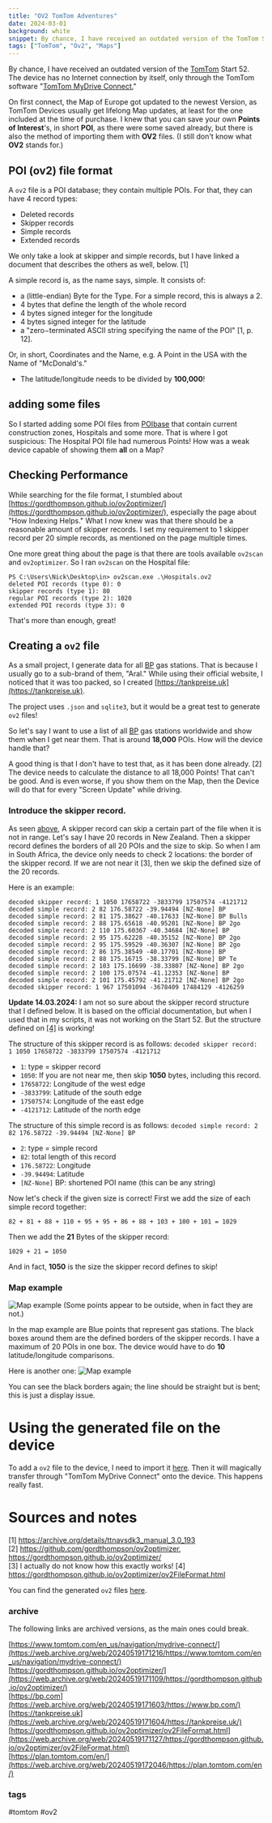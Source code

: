 ```yaml
---
title: "OV2 TomTom Adventures"
date: 2024-03-01
background: white
snippet: By chance, I have received an outdated version of the TomTom Start 52. 
tags: ["TomTom", "Ov2", "Maps"]
---
```

By chance, I have received an outdated version of the [TomTom](https://tomtom.com) Start 52. The device has no Internet connection by itself, only through the TomTom software "[TomTom MyDrive Connect.](https://www.tomtom.com/en_us/navigation/mydrive-connect/)"

On first connect, the Map of Europe got updated to the newest Version, as TomTom Devices usually get lifelong Map updates, at least for the one included at the time of purchase. I knew that you can save your own **Points of Interest**'s, in short **POI**, as there were some saved already, but there is also the method of importing them with **OV2** files. (I still don't know what **OV2** stands for.)

## POI (ov2) file format

A `ov2` file is a POI database; they contain multiple POIs. For that, they can have 4 record types:
- Deleted records
- Skipper records
- Simple records
- Extended records

We only take a look at skipper and simple records, but I have linked a document that describes the others as well, below. [1]

A simple record is, as the name says, simple. It consists of:
- a (little-endian) Byte for the Type. For a simple record, this is always a 2.
- 4 bytes that define the length of the whole record
- 4 bytes signed integer for the longitude
- 4 bytes signed integer for the latitude
- a "zero−terminated ASCII string specifying the name of the POI" [1, p. 12].

Or, in short, Coordinates and the Name, e.g. A Point in the USA with the Name of "McDonald's."

- The latitude/longitude needs to be divided by **100,000**!

## adding some files

So I started adding some POI files from [POIbase](https://www.poibase.com) that contain current construction zones, Hospitals and some more. That is where I got suspicious: The Hospital POI file had numerous Points! How was a weak device capable of showing them **all** on a Map?

## Checking Performance

While searching for the file format, I stumbled about [https://gordthompson.github.io/ov2optimizer/](https://gordthompson.github.io/ov2optimizer/), especially the page about "How Indexing Helps." What I now knew was that there should be a reasonable amount of skipper records. I set my requirement to 1 skipper record per 20 simple records, as mentioned on the page multiple times.

One more great thing about the page is that there are tools available `ov2scan` and `ov2optimizer`. So I ran `ov2scan` on the Hospital file:
```shell
PS C:\Users\Nick\Desktop\in> ov2scan.exe .\Hospitals.ov2
deleted POI records (type 0): 0
skipper records (type 1): 80
regular POI records (type 2): 1020
extended POI records (type 3): 0
```

That's more than enough, great!

## Creating a `ov2` file

As a small project, I generate data for all [BP](https://bp.com) gas stations. That is because I usually go to a sub-brand of them, "Aral." While using their official website, I noticed that it was too packed, so I created [https://tankpreise.uk](https://tankpreise.uk).

The project uses `.json` and `sqlite3`, but it would be a great test to generate `ov2` files!

So let's say I want to use a list of all [BP](https://bp.com) gas stations worldwide and show them when I get near them. That is around **18,000** POIs. How will the device handle that?

A good thing is that I don't have to test that, as it has been done already. [2] The device needs to calculate the distance to all 18,000 Points! That can't be good.
And is even worse, if you show them on the Map, then the Device will do that for every "Screen Update" while driving.

### Introduce the skipper record.

As seen [above](#checking-performance), A skipper record can skip a certain part of the file when it is not in range.
Let's say I have 20 records in New Zealand. Then a skipper record defines the borders of all 20 POIs and the size to skip. So when I am in South Africa, the device only needs to check 2 locations: the border of the skipper record. If we are not near it [3], then we skip the defined size of the 20 records.

Here is an example:
```
decoded skipper record: 1 1050 17658722 -3833799 17507574 -4121712
decoded simple record: 2 82 176.58722 -39.94494 [NZ-None] BP 
decoded simple record: 2 81 175.38627 -40.17633 [NZ-None] BP Bulls 
decoded simple record: 2 88 175.65618 -40.95201 [NZ-None] BP 2go 
decoded simple record: 2 110 175.60367 -40.34684 [NZ-None] BP 
decoded simple record: 2 95 175.62228 -40.35152 [NZ-None] BP 2go 
decoded simple record: 2 95 175.59529 -40.36307 [NZ-None] BP 2go 
decoded simple record: 2 86 175.38549 -40.17701 [NZ-None] BP 
decoded simple record: 2 88 175.16715 -38.33799 [NZ-None] BP Te 
decoded simple record: 2 103 175.16699 -38.33807 [NZ-None] BP 2go 
decoded simple record: 2 100 175.07574 -41.12353 [NZ-None] BP 
decoded simple record: 2 101 175.45792 -41.21712 [NZ-None] BP 2go 
decoded skipper record: 1 967 17501094 -3678409 17484129 -4126259
```

**Update 14.03.2024:** I am not so sure about the skipper record structure that I defined below. It is based on the official documentation, but when I used that in my scripts, it was not working on the Start 52. But the structure defined on [[4]](https://gordthompson.github.io/ov2optimizer/ov2FileFormat.html) is working!

The structure of this skipper record is as follows: `decoded skipper record: 1 1050 17658722 -3833799 17507574 -4121712`
- `1`: type = skipper record
- `1050`: If you are not near me, then skip **1050** bytes, including this record.
- `17658722`: Longitude of the west edge
- `-3833799`: Latitude of the south edge
- `17507574`: Longitude of the east edge
- `-4121712`: Latitude of the north edge

The structure of this simple record is as follows: `decoded simple record: 2 82 176.58722 -39.94494 [NZ-None] BP`
- `2`: type = simple record
- `82`: total length of this record
- `176.58722`: Longitude
- `-39.94494`: Latitude
- `[NZ-None]` BP: shortened POI name (this can be any string)

Now let's check if the given size is correct! First we add the size of each simple record together:
```
82 + 81 + 88 + 110 + 95 + 95 + 86 + 88 + 103 + 100 + 101 = 1029
```
Then we add the **21** Bytes of the skipper record:
```
1029 + 21 = 1050
```
And in fact, **1050** is the size the skipper record defines to skip!

### Map example

![Map example](./map.avif "")
(Some points appear to be outside, when in fact they are not.)

In the map example are Blue points that represent gas stations. The black boxes around them are the defined borders of the skipper records. I have a maximum of 20 POIs in one box. The device would have to do **10** latitude/longitude comparisons.

Here is another one:
![Map example](./map2.avif)

You can see the black borders again; the line should be straight but is bent; this is just a display issue.

# Using the generated file on the device

To add a `ov2` file to the device, I need to import it [here](https://plan.tomtom.com/en/). Then it will magically transfer through "TomTom MyDrive Connect" onto the device. This happens really fast.


# Sources and notes

[1] https://archive.org/details/ttnavsdk3_manual_3.0_193  
[2] https://github.com/gordthompson/ov2optimizer, https://gordthompson.github.io/ov2optimizer/  
[3] I actually do not know how this exactly works!
[4] https://gordthompson.github.io/ov2optimizer/ov2FileFormat.html  

You can find the generated `ov2` files [here](https://github.com/bp-stations/station-data/tree/gh-pages/ov2).


### archive

The following links are archived versions, as the main ones could break.

[https://www.tomtom.com/en_us/navigation/mydrive-connect/](https://web.archive.org/web/20240519171216/https://www.tomtom.com/en_us/navigation/mydrive-connect/)  
[https://gordthompson.github.io/ov2optimizer/](https://web.archive.org/web/20240519171109/https://gordthompson.github.io/ov2optimizer/)  
[https://bp.com](https://web.archive.org/web/20240519171603/https://www.bp.com/)  
[https://tankpreise.uk](https://web.archive.org/web/20240519171604/https://tankpreise.uk/)  
[https://gordthompson.github.io/ov2optimizer/ov2FileFormat.html](https://web.archive.org/web/20240519171127/https://gordthompson.github.io/ov2optimizer/ov2FileFormat.html)  
[https://plan.tomtom.com/en/](https://web.archive.org/web/20240519172046/https://plan.tomtom.com/en/)  


### tags
#tomtom #ov2